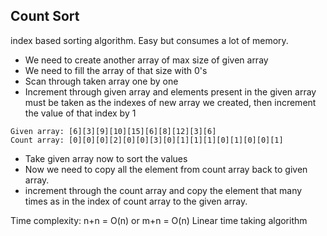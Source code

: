 ## Count Sort
index based sorting algorithm.
Easy but consumes a lot of memory.

* We need to create another array of max size of given array
* We need to fill the array of that size with 0's
* Scan through taken array one by one
* Increment through given array and elements present in the given array must be taken as the indexes of new array we created, then increment the value of that index by 1
```
Given array: [6][3][9][10][15][6][8][12][3][6]
Count array: [0][0][0][2][0][0][3][0][1][1][1][0][1][0][0][1]
```
* Take given array now to sort the values 
* Now we need to copy all the element from count array back to given array.
* increment through the count array and copy the element that many times as in the index of count array to the given array.

Time complexity: n+n = O(n)
or               m+n = O(n) Linear time taking algorithm

